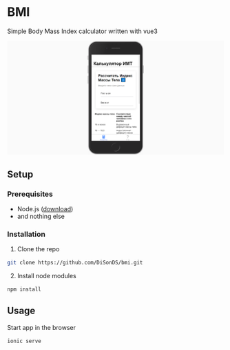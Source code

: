 # BMI

Simple Body Mass Index calculator written with vue3

![Screenshot](screenshot.png)

## Setup

### Prerequisites

*   Node.js ([download](https://nodejs.org/en/))
*   and nothing else

### Installation

1.  Clone the repo
```sh
git clone https://github.com/DiSonDS/bmi.git
```
2.  Install node modules
```sh
npm install
```

## Usage

Start app in the browser

```sh
ionic serve
```
